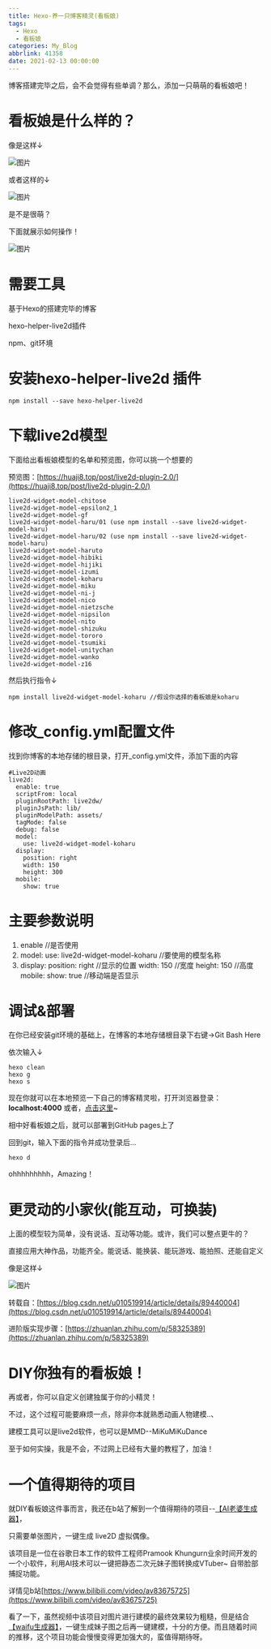 ```yaml
---
title: Hexo-养一只博客精灵(看板娘)
tags:
  - Hexo
  - 看板娘
categories: My_Blog
abbrlink: 41358
date: 2021-02-13 00:00:00
---
```


博客搭建完毕之后，会不会觉得有些单调？那么，添加一只萌萌的看板娘吧！

<!--more-->

# 看板娘是什么样的？

像是这样↓

![图片](https://uploader.shimo.im/f/tGIQXKEZO1C95GYN.png!thumbnail?fileGuid=PYCrcrTwXrj6yPcY)

或者这样的↓

![图片](https://uploader.shimo.im/f/1ZHFLDWNXfbqU4r7.png!thumbnail?fileGuid=PYCrcrTwXrj6yPcY)

是不是很萌？

下面就展示如何操作！

![图片](https://uploader.shimo.im/f/jQiFr4v4ueCW7Hfi.jfif!thumbnail?fileGuid=PYCrcrTwXrj6yPcY)

# 需要工具

基于Hexo的搭建完毕的博客

hexo-helper-live2d插件

npm、git环境

# 安装hexo-helper-live2d 插件

```plain
npm install --save hexo-helper-live2d
```
# 下载live2d模型

下面给出看板娘模型的名单和预览图，你可以挑一个想要的

预览图：[https://huaji8.top/post/live2d-plugin-2.0/](https://huaji8.top/post/live2d-plugin-2.0/)

```plain
live2d-widget-model-chitose
live2d-widget-model-epsilon2_1
live2d-widget-model-gf
live2d-widget-model-haru/01 (use npm install --save live2d-widget-model-haru)
live2d-widget-model-haru/02 (use npm install --save live2d-widget-model-haru)
live2d-widget-model-haruto
live2d-widget-model-hibiki
live2d-widget-model-hijiki
live2d-widget-model-izumi
live2d-widget-model-koharu
live2d-widget-model-miku
live2d-widget-model-ni-j
live2d-widget-model-nico
live2d-widget-model-nietzsche
live2d-widget-model-nipsilon
live2d-widget-model-nito
live2d-widget-model-shizuku
live2d-widget-model-tororo
live2d-widget-model-tsumiki
live2d-widget-model-unitychan
live2d-widget-model-wanko
live2d-widget-model-z16
```
然后执行指令↓
```plain
npm install live2d-widget-model-koharu //假设你选择的看板娘是koharu
```
# 修改_config.yml配置文件

找到你博客的本地存储的根目录，打开_config.yml文件，添加下面的内容

```plain
#Live2D动画
live2d:
  enable: true
  scriptFrom: local
  pluginRootPath: live2dw/
  pluginJsPath: lib/
  pluginModelPath: assets/
  tagMode: false
  debug: false
  model:
    use: live2d-widget-model-koharu 
  display:
    position: right 
    width: 150
    height: 300
  mobile:
    show: true
```
# 主要参数说明

1. enable //是否使用
2. model:
use: live2d-widget-model-koharu  //要使用的模型名称
3. display:
position: right //显示的位置
width: 150 //宽度
height: 150 //高度
mobile:
show: true //移动端是否显示
# 调试&部署

在你已经安装git环境的基础上，在博客的本地存储根目录下右键->Git Bash Here

依次输入↓

```plain
hexo clean
hexo g
hexo s
```
现在你就可以在本地预览一下自己的博客精灵啦，打开浏览器登录：**localhost:4000**
或者，[点击这里](http://localhost:4000)~

相中好看板娘之后，就可以部署到GitHub pages上了

回到git，输入下面的指令并成功登录后...

```plain
hexo d
```
ohhhhhhhhh，Amazing！
# 更灵动的小家伙(能互动，可换装)

上面的模型较为简单，没有说话、互动等功能。或许，我们可以整点更牛的？

直接应用大神作品，功能齐全。能说话、能换装、能玩游戏、能拍照、还能自定义

像是这样↓

![图片](https://uploader.shimo.im/f/I86gQh2nVZ4CA6mm.png!thumbnail?fileGuid=PYCrcrTwXrj6yPcY)

转载自：[https://blog.csdn.net/u010519914/article/details/89440004](https://blog.csdn.net/u010519914/article/details/89440004)

进阶版实现步骤：[https://zhuanlan.zhihu.com/p/58325389](https://zhuanlan.zhihu.com/p/58325389)

# DIY你独有的看板娘！

再或者，你可以自定义创建独属于你的小精灵！

不过，这个过程可能要麻烦一点，除非你本就熟悉动画人物建模..、

建模工具可以是live2d软件，也可以是MMD--MiKuMiKuDance

至于如何实操，我是不会，不过网上已经有大量的教程了，加油！

# 一个值得期待的项目

就DIY看板娘这件事而言，我还在b站了解到一个值得期待的项目--[【AI老婆生成器】](https://github.com/pkhungurn/talking-head-anime-demo)，

只需要单张图片，一键生成 live2D 虚拟偶像。

该项目是一位在谷歌日本工作的软件工程师Pramook Khungurn业余时间开发的一个小软件，利用AI技术可以一键把静态二次元妹子图转换成VTuber~ 自带脸部捕捉功能。

详情见b站[https://www.bilibili.com/video/av83675725](https://www.bilibili.com/video/av83675725)

看了一下，虽然视频中该项目对图片进行建模的最终效果较为粗糙，但是结合[【waifu生成器】](https://waifulabs.com/)，一键生成妹子图之后再一键建模，十分的方便。而且随着时间的推移，这个项目功能会慢慢变得更加强大的，蛮值得期待呀。

